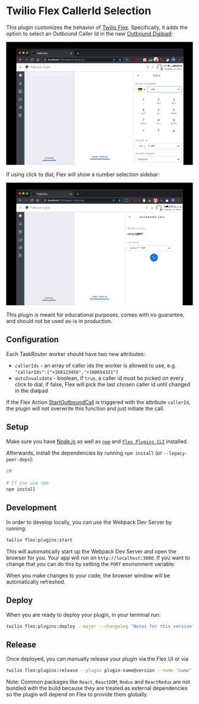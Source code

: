 # Twilio Flex CallerId Selection

This plugin customizes the behavior of [Twilio Flex](https://www.twilio.com/flex). Specifically, it adds the option to select an Outbound Caller Id in the new [Outbound Dialpad](https://www.twilio.com/docs/flex/dialpad/use):

![Dialpad extension](/img/outbound_dialpad.jpg?raw=true)

If using click to dial, Flex will show a number selection sidebar:

![ClicktoDial sidebar](/img/outbound_clicktodial.jpg?raw=true)

This plugin is meant for educational purposes, comes with no guarantee, and should not be used as-is in production.

## Configuration

Each TaskRouter worker should have two new attributes:

- `callerIds` - an array of caller ids the worker is allowed to use, e.g. `"callerIds":["+160123456","+160654321"]`
- `autoInvalidate` - boolean, if `true`, a caller id must be picked on every click to dial, if false, Flex will pick the last chosen caller id until changed in the dialpad

If the Flex Action [StartOutboundCall](https://www.twilio.com/docs/flex/ui/actions#voice) is triggered with the attribute `callerId`, the plugin will not overwrite this function and just initiate the call.

## Setup

Make sure you have [Node.js](https://nodejs.org) as well as [`npm`](https://npmjs.com) and [`Flex Plugins CLI`](https://www.twilio.com/docs/flex/developer/plugins/cli/install) installed.

Afterwards, install the dependencies by running `npm install` (or `--legacy-peer-deps`):

```bash
cd

# If you use npm
npm install
```

## Development

In order to develop locally, you can use the Webpack Dev Server by running:

```bash
twilio flex:plugins:start
```

This will automatically start up the Webpack Dev Server and open the browser for you. Your app will run on `http://localhost:3000`. If you want to change that you can do this by setting the `PORT` environment variable:

When you make changes to your code, the browser window will be automatically refreshed.

## Deploy

When you are ready to deploy your plugin, in your terminal run:

```bash
twilio flex:plugins:deploy --major --changelog "Notes for this version" --description "Functionality of the plugin"
```

## Release

Once deployed, you can manually release your plugin via the Flex UI or via

```bash
twilio flex:plugins:release --plugin plugin-name@version --name "name" --description "description"
```

Note: Common packages like `React`, `ReactDOM`, `Redux` and `ReactRedux` are not bundled with the build because they are treated as external dependencies so the plugin will depend on Flex to provide them globally.
